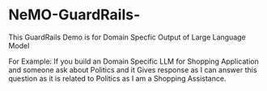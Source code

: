 # NeMO-GuardRails-

This GuardRails Demo is for Domain Specfic Output of Large Language Model

For Example: If you build an Domain Specific LLM for Shopping Application and someone ask about Politics and it Gives response as I can answer this question as it is related to Politics as I am a Shopping Assistance.
